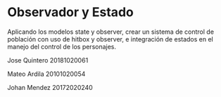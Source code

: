 # Observador y Estado
Aplicando los modelos state y observer, crear un sistema de control de población con uso de hitbox y observer, e integración de estados en el manejo del control de los personajes.

Jose Quintero 20181020061

Mateo Ardila 20101020054

Johan Mendez 20172020240
